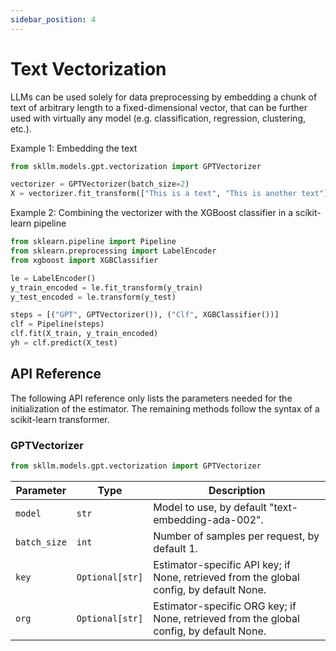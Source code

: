 ```yaml
---
sidebar_position: 4
---
```


# Text Vectorization

LLMs can be used solely for data preprocessing by embedding a chunk of text of arbitrary length to a fixed-dimensional vector, that can be further used with virtually any model (e.g. classification, regression, clustering, etc.).

Example 1: Embedding the text

```python
from skllm.models.gpt.vectorization import GPTVectorizer

vectorizer = GPTVectorizer(batch_size=2)
X = vectorizer.fit_transform(["This is a text", "This is another text"])
```

Example 2: Combining the vectorizer with the XGBoost classifier in a scikit-learn pipeline

```python
from sklearn.pipeline import Pipeline
from sklearn.preprocessing import LabelEncoder
from xgboost import XGBClassifier

le = LabelEncoder()
y_train_encoded = le.fit_transform(y_train)
y_test_encoded = le.transform(y_test)

steps = [("GPT", GPTVectorizer()), ("Clf", XGBClassifier())]
clf = Pipeline(steps)
clf.fit(X_train, y_train_encoded)
yh = clf.predict(X_test)
```

## API Reference

The following API reference only lists the parameters needed for the initialization of the estimator. The remaining methods follow the syntax of a scikit-learn transformer.

### GPTVectorizer
```python
from skllm.models.gpt.vectorization import GPTVectorizer
```

| **Parameter** | **Type** | **Description**          |
| ------------- | -------- | ------------------------ |
| `model`      | `str`  | Model to use, by default "text-embedding-ada-002". |
| `batch_size`      | `int`  | Number of samples per request, by default 1. |
| `key`      | `Optional[str]`  | Estimator-specific API key; if None, retrieved from the global config, by default None. |
| `org`      | `Optional[str]`  | Estimator-specific ORG key; if None, retrieved from the global config, by default None. |